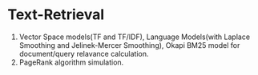 # Text-Retrieval
1. Vector Space models(TF and TF/IDF), Language Models(with Laplace Smoothing and  Jelinek-Mercer Smoothing), Okapi BM25 model for document/query relavance calculation.<br>
2. PageRank algorithm simulation. <br>
